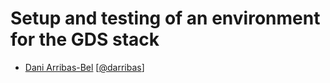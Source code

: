 # Setup and testing of an environment for the GDS stack

* [Dani Arribas-Bel](http://darribas.org)
  [[@darribas](http://twitter.com/darribas)]

